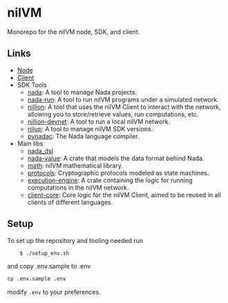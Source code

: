 # nilVM

Monorepo for the nilVM node, SDK, and client.

## Links

* [Node](./node/README.md)
* [Client](./client/README.md)
* SDK Tools
    * [nada](./tools/nada/README.md): A tool to manage Nada projects.
    * [nada-run](./tools/nada-run/README.md): A tool to run nilVM programs under a simulated network.
    * [nillion](./tools/nillion/README.md): A tool that uses the nilVM Client to interact with the network, allowing
      you to store/retrieve values, run computations, etc.
    * [nillion-devnet](./tools/nillion-devnet/README.md): A tool to run a local nilVM network.
    * [nilup](./tools/nilup/README.md): A tool to manage nilVM SDK versions.
    * [pynadac](./nada-lang/pynadac/README.md): The Nada language compiler.
* Main libs
    * [nada_dsl](./nada-lang/nada_dsl/README.md)
    * [nada-value](./libs/nada-value/README.md): A crate that models the data format behind Nada.
    * [math](./libs/math/README.md): nilVM mathematical library.
    * [protocols](./libs/protocols/README.md): Cryptographic protocols modeled as state machines.
    * [execution-engine](./libs/execution-engine/execution-engine-vm/README.md): A crate containing the logic for
      running computations in the nilVM network.
    * [client-core](./libs/client-core/README.md): Core logic for the nilVM Client, aimed to be reused in all clients
      of different languages.

## Setup

To set up the repository and tooling needed run

```bash
    $ ./setup_env.sh
```

and copy .env.sample to .env

```bash
cp .env.sample .env
```

modify `.env` to your preferences.
